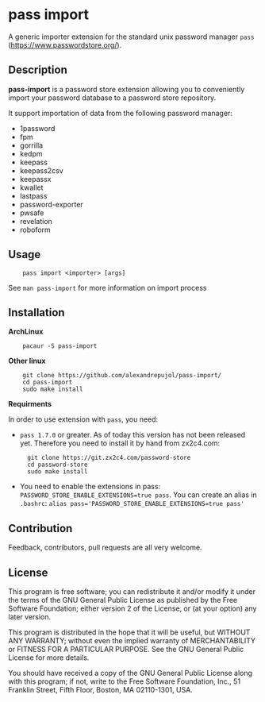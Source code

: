 # pass import

A generic importer extension for the standard unix password manager `pass`
(https://www.passwordstore.org/).


## Description
**pass-import** is a password store extension allowing you to conveniently
import your password database to a password store repository.

It support importation of data from the following password manager:
* 1password
* fpm
* gorrilla
* kedpm
* keepass
* keepass2csv
* keepassx
* kwallet
* lastpass
* password-exporter
* pwsafe
* revelation
* roboform


## Usage

		pass import <importer> [args]

See `man pass-import` for more information on import process


## Installation

**ArchLinux**

		pacaur -S pass-import

**Other linux**

		git clone https://github.com/alexandrepujol/pass-import/
		cd pass-import
		sudo make install

**Requirments**

In order to use extension with `pass`, you need:
* `pass 1.7.0` or greater. As of today this version has not been released yet.
Therefore you need to install it by hand from zx2c4.com:

		git clone https://git.zx2c4.com/password-store
		cd password-store
		sudo make install

* You need to enable the extensions in pass: `PASSWORD_STORE_ENABLE_EXTENSIONS=true pass`.
You can create an alias in `.bashrc`: `alias pass='PASSWORD_STORE_ENABLE_EXTENSIONS=true pass'`



## Contribution
Feedback, contributors, pull requests are all very welcome.


## License

This program is free software; you can redistribute it and/or
modify it under the terms of the GNU General Public License
as published by the Free Software Foundation; either version 2
of the License, or (at your option) any later version.

This program is distributed in the hope that it will be useful,
but WITHOUT ANY WARRANTY; without even the implied warranty of
MERCHANTABILITY or FITNESS FOR A PARTICULAR PURPOSE.  See the
GNU General Public License for more details.

You should have received a copy of the GNU General Public License
along with this program; if not, write to the Free Software
Foundation, Inc., 51 Franklin Street, Fifth Floor, Boston, MA  02110-1301, USA.

